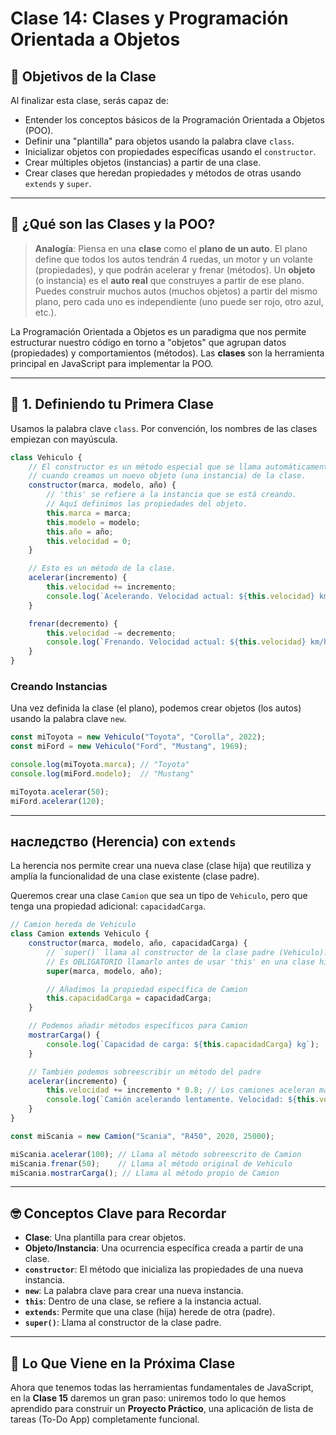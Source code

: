 # Clase 14: Clases y Programación Orientada a Objetos

## 🎯 Objetivos de la Clase

Al finalizar esta clase, serás capaz de:
- Entender los conceptos básicos de la Programación Orientada a Objetos (POO).
- Definir una "plantilla" para objetos usando la palabra clave `class`.
- Inicializar objetos con propiedades específicas usando el `constructor`.
- Crear múltiples objetos (instancias) a partir de una clase.
- Crear clases que heredan propiedades y métodos de otras usando `extends` y `super`.

---

## 🤔 ¿Qué son las Clases y la POO?

> **Analogía**: Piensa en una **clase** como el **plano de un auto**. El plano define que todos los autos tendrán 4 ruedas, un motor y un volante (propiedades), y que podrán acelerar y frenar (métodos). Un **objeto** (o instancia) es el **auto real** que construyes a partir de ese plano. Puedes construir muchos autos (muchos objetos) a partir del mismo plano, pero cada uno es independiente (uno puede ser rojo, otro azul, etc.).

La Programación Orientada a Objetos es un paradigma que nos permite estructurar nuestro código en torno a "objetos" que agrupan datos (propiedades) y comportamientos (métodos). Las **clases** son la herramienta principal en JavaScript para implementar la POO.

---

## 🚗 1. Definiendo tu Primera Clase

Usamos la palabra clave `class`. Por convención, los nombres de las clases empiezan con mayúscula.

```javascript
class Vehiculo {
    // El constructor es un método especial que se llama automáticamente
    // cuando creamos un nuevo objeto (una instancia) de la clase.
    constructor(marca, modelo, año) {
        // 'this' se refiere a la instancia que se está creando.
        // Aquí definimos las propiedades del objeto.
        this.marca = marca;
        this.modelo = modelo;
        this.año = año;
        this.velocidad = 0;
    }

    // Esto es un método de la clase.
    acelerar(incremento) {
        this.velocidad += incremento;
        console.log(`Acelerando. Velocidad actual: ${this.velocidad} km/h`);
    }

    frenar(decremento) {
        this.velocidad -= decremento;
        console.log(`Frenando. Velocidad actual: ${this.velocidad} km/h`);
    }
}
```

### Creando Instancias

Una vez definida la clase (el plano), podemos crear objetos (los autos) usando la palabra clave `new`.

```javascript
const miToyota = new Vehiculo("Toyota", "Corolla", 2022);
const miFord = new Vehiculo("Ford", "Mustang", 1969);

console.log(miToyota.marca); // "Toyota"
console.log(miFord.modelo);  // "Mustang"

miToyota.acelerar(50);
miFord.acelerar(120);
```

---

##  наследство (Herencia) con `extends`

La herencia nos permite crear una nueva clase (clase hija) que reutiliza y amplía la funcionalidad de una clase existente (clase padre).

Queremos crear una clase `Camion` que sea un tipo de `Vehiculo`, pero que tenga una propiedad adicional: `capacidadCarga`.

```javascript
// Camion hereda de Vehiculo
class Camion extends Vehiculo {
    constructor(marca, modelo, año, capacidadCarga) {
        // `super()` llama al constructor de la clase padre (Vehiculo).
        // Es OBLIGATORIO llamarlo antes de usar 'this' en una clase hija.
        super(marca, modelo, año);

        // Añadimos la propiedad específica de Camion
        this.capacidadCarga = capacidadCarga;
    }

    // Podemos añadir métodos específicos para Camion
    mostrarCarga() {
        console.log(`Capacidad de carga: ${this.capacidadCarga} kg`);
    }

    // También podemos sobreescribir un método del padre
    acelerar(incremento) {
        this.velocidad += incremento * 0.8; // Los camiones aceleran más lento
        console.log(`Camión acelerando lentamente. Velocidad: ${this.velocidad} km/h`);
    }
}

const miScania = new Camion("Scania", "R450", 2020, 25000);

miScania.acelerar(100); // Llama al método sobreescrito de Camion
miScania.frenar(50);    // Llama al método original de Vehiculo
miScania.mostrarCarga(); // Llama al método propio de Camion
```

---

## 🤓 Conceptos Clave para Recordar

- **Clase**: Una plantilla para crear objetos.
- **Objeto/Instancia**: Una ocurrencia específica creada a partir de una clase.
- **`constructor`**: El método que inicializa las propiedades de una nueva instancia.
- **`new`**: La palabra clave para crear una nueva instancia.
- **`this`**: Dentro de una clase, se refiere a la instancia actual.
- **`extends`**: Permite que una clase (hija) herede de otra (padre).
- **`super()`**: Llama al constructor de la clase padre.

---

## 🎯 Lo Que Viene en la Próxima Clase

Ahora que tenemos todas las herramientas fundamentales de JavaScript, en la **Clase 15** daremos un gran paso: uniremos todo lo que hemos aprendido para construir un **Proyecto Práctico**, una aplicación de lista de tareas (To-Do App) completamente funcional.
